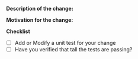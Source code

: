 <!--

Welcome to the Kogito Serverless Operator! Before contributing, make sure to:

- Rebase your branch on the latest upstream main
- Link any relevant issues, PR's, or documentation
- Check that the commit message is concice and helpful:
    - When fixing an issue, add "Closes #<ISSUE_NUMBER>"
- Follow the below checklist 

-->

**Description of the change:**


**Motivation for the change:**


**Checklist**

- [ ] Add or Modify a unit test for your change
- [ ] Have you verified that tall the tests are passing?